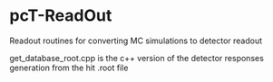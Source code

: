 # pcT-ReadOut
Readout routines for converting MC simulations to detector readout

get_database_root.cpp is the c++ version of the detector responses generation from the hit .root file

